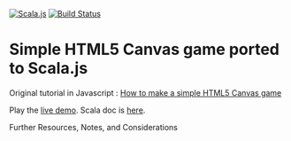 [![Scala.js](https://img.shields.io/badge/scala.js-0.6.10%2B-blue.svg?style=flat)](https://www.scala-js.org)
[![Build Status](https://travis-ci.org/amsterdam-scala/Sjs-Simple-HTML5-canvas-game.svg?branch=master)](https://travis-ci.org/amsterdam-scala/Sjs-Simple-HTML5-canvas-game)

# Simple HTML5 Canvas game ported to Scala.js

Original tutorial in Javascript :
[How to make a simple HTML5 Canvas game](http://www.lostdecadegames.com/how-to-make-a-simple-html5-canvas-game/)

Play the [live demo](http://goo.gl/oqSFCa). Scala doc is [here](https://amsterdam-scala.github.io/Sjs-Simple-HTML5-canvas-game/docs/api/index.html#nl.amsscala.package). 

Further Resources, Notes, and Considerations
